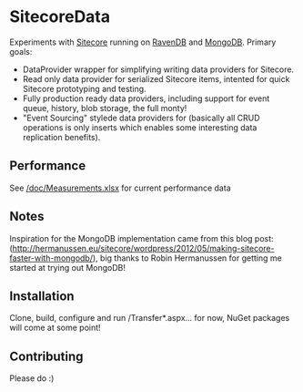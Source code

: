 # SitecoreData

Experiments with [Sitecore](http://www.sitecore.net) running on [RavenDB](http://ravendb.net) and [MongoDB](http://www.mongodb.org). Primary goals:

* DataProvider wrapper for simplifying writing data providers for Sitecore.
* Read only data provider for serialized Sitecore items, intented for quick Sitecore prototyping and testing.
* Fully production ready data providers, including support for event queue, history, blob storage, the full monty!
* "Event Sourcing" stylede data providers for (basically all CRUD operations is only inserts which enables some 
interesting data replication benefits).

## Performance ##

See [/doc/Measurements.xlsx](https://github.com/pbering/SitecoreData/blob/master/doc/Measurements.xlsx) for current performance data

## Notes ##

Inspiration for the MongoDB implementation came from this blog post: (http://hermanussen.eu/sitecore/wordpress/2012/05/making-sitecore-faster-with-mongodb/), big thanks 
to Robin Hermanussen for getting me started at trying out MongoDB!

## Installation ##

Clone, build, configure and run /Transfer*.aspx... for now, NuGet packages will come at some point! 

## Contributing ##

Please do :)